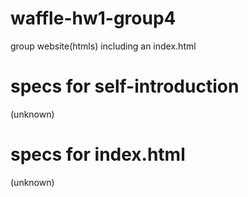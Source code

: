 # waffle-hw1-group4
group website(htmls) including an index.html

# specs for self-introduction
(unknown)

# specs for index.html
(unknown)
